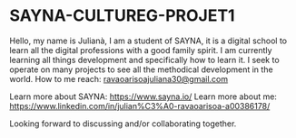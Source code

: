 # SAYNA-CULTUREG-PROJET1
 
Hello, my name is Julianà, I am a student of SAYNA, it is a digital school to learn all the digital professions with a good family spirit.
I am currently learning all things development and specifically how to learn it. 
I seek to operate on many projects to see all the methodical development in the world.
How to me reach: ravaoarisoajuliana30@gmail.com

Learn more about SAYNA: https://www.sayna.io/ 
Learn more about me: https://www.linkedin.com/in/julian%C3%A0-ravaoarisoa-a00386178/

Looking forward to discussing and/or collaborating together.
